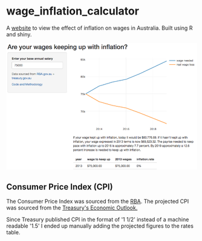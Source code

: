 # wage_inflation_calculator
A [website](https://ucg8j.shinyapps.io/wage_inflation_calculator/) to view the effect of inflation on wages in Australia. Built using R and shiny.

![](./appScreenshot.png)

## Consumer Price Index (CPI)
The Consumer Price Index was sourced from the [RBA](http://www.rba.gov.au/inflation/measures-cpi.html). The projected CPI was sourced from the [Treasury's Economic Outlook.](http://www.treasury.gov.au/PublicationsAndMedia/Publications/2016/PEFO-2016/HTML/Economic-outlook)

Since Treasury published CPI in the format of '1 1/2' instead of a machine readable '1.5' I ended up 
manually adding the projected figures to the rates table.
